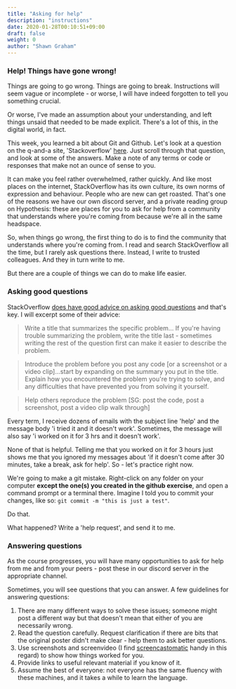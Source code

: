 ```yaml
---
title: "Asking for help"
description: "instructions"
date: 2020-01-28T00:10:51+09:00
draft: false
weight: 0
author: "Shawn Graham"
---
```


### Help! Things have gone wrong!

Things are going to go wrong. Things are going to break. Instructions will seem vague or incomplete - or worse, I will have indeed forgotten to tell you something crucial.

Or worse, I've made an assumption about your understanding, and left things unsaid that needed to be made explicit. There's a lot of this, in the digital world, in fact.

This week, you learned a bit about Git and Github. Let's look at a question on the q-and-a site, 'Stackoverflow' [here](https://stackoverflow.com/questions/4658606/import-existing-source-code-to-github/8012698#8012698). Just scroll through that question, and look at some of the answers. Make a note of any terms or code or responses that make not an ounce of sense to you.

It can make you feel rather overwhelmed, rather quickly. And like most places on the internet, StackOverflow has its own culture, its own norms of expression and behaviour. People who are new can get roasted. That's one of the reasons we have our own discord server, and a private reading group on Hypothesis: these are places for you to ask for help from a community that understands where you're coming from because we're all in the same headspace.

So, when things go wrong, the first thing to do is to find the community that understands where you're coming from. I read and search StackOverflow all the time, but I rarely ask questions there. Instead, I write to trusted colleagues. And they in turn write to me.

But there are a couple of things we can do to make life easier.

### Asking good questions

StackOverflow [does have good advice on asking good questions](https://stackoverflow.com/help/how-to-ask) and that's key. I will excerpt some of their advice:

> Write a title that summarizes the specific problem... If you're having trouble summarizing the problem, write the title last - sometimes writing the rest of the question first can make it easier to describe the problem.

> Introduce the problem before you post any code [or a screenshot or a video clip]...start by expanding on the summary you put in the title. Explain how you encountered the problem you're trying to solve, and any difficulties that have prevented you from solving it yourself.

> Help others reproduce the problem [SG: post the code, post a screenshot, post a video clip walk through]

Every term, I receive dozens of emails with the subject line 'help' and the message body 'i tried it and it doesn't work'. Sometimes, the message will also say 'i worked on it for 3 hrs and it doesn't work'.

None of that is helpful. Telling me that you worked on it for 3 hours just shows me that you ignored my messages about 'if it doesn't come after 30 minutes, take a break, ask for help'. So - let's practice right now.

We're going to make a git mistake. Right-click on any folder on your computer **except the one(s) you created in the github exercise**, and open a command prompt or a terminal there. Imagine I told you to commit your changes, like so: `git commit -m "this is just a test"`.

Do that.

What happened? Write a 'help request', and send it to me.

### Answering questions

As the course progresses, you will have many opportunities to ask for help from me and from your peers - post these in our discord server in the appropriate channel.

Sometimes, you will see questions that you can answer. A few guidelines for answering questions:

1. There are many different ways to solve these issues; someone might post a different way but that doesn't mean that either of you are necessarily wrong.
2. Read the question carefully. Request clarification if there are bits that the original poster didn't make clear - help them to ask better questions.
3. Use screenshots and screenvideo (I find [screencastomatic](https://screencast-o-matic.com/) handy in this regard) to show how things worked for you.
4. Provide links to useful relevant material if you know of it.
5. Assume the best of everyone: not everyone has the same fluency with these machines, and it takes a while to learn the language.
